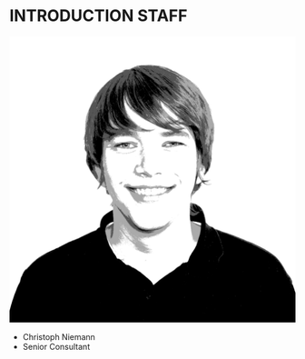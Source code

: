 <!SLIDE noprint smbullets staff>

# INTRODUCTION STAFF
![CN](../../_images/netways/staff/CN.jpg)

* Christoph Niemann
 * Senior Consultant
